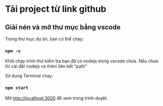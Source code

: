 # Tải project từ link github

## Giải nén và mở thư mục bằng vscode

Trong thư mục dự án, bạn có thể chạy:

### `npm -v`

Khởi chạy trình thử kiểm tra bạn đã có nodejs trong vscode chưa.
Nếu chưa thì cài đặt nodejs và thêm liên kết "path"

Sử dụng Terminal chạy:
### `npm start`

Mở [http://localhost:3000](http://localhost:3000) để xem trong trình duyệt.
